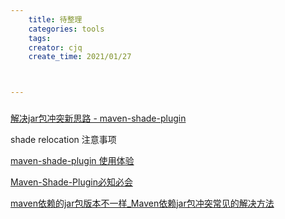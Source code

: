 ```yaml
---
    title: 待整理
    categories: tools
    tags:
    creator: cjq
    create_time: 2021/01/27



---
```


### 

[解决jar包冲突新思路 - maven-shade-plugin](https://zhuanlan.zhihu.com/p/62796806)

shade relocation 注意事项

[maven-shade-plugin 使用体验](https://www.jianshu.com/p/c41f2b8f1adf)

[Maven-Shade-Plugin必知必会](https://ffpeng90.github.io/2018-10-18/Maven-Shade-Plugin%E5%BF%85%E7%9F%A5%E5%BF%85%E4%BC%9A/)

[maven依赖的jar包版本不一样_Maven依赖jar包冲突常见的解决方法](https://blog.csdn.net/weixin_33037051/article/details/111892927)

